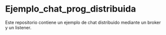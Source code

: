 # Ejemplo_chat_prog_distribuida

Este repositorio contiene un ejemplo de chat distribuido mediante un broker y un listener.
